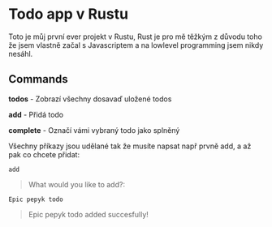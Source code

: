 # Todo app v Rustu
Toto je můj první ever projekt v Rustu, Rust je pro mě těžkým z důvodu toho že jsem vlastně začal s Javascriptem a na lowlevel programming jsem nikdy nesáhl.
## Commands
**todos** - Zobrazí všechny dosavaď uložené todos

**add** - Přidá todo

**complete** - Označí vámi vybraný todo jako splněný

Všechny příkazy jsou udělané tak že musíte napsat např prvně add, a až pak co chcete přidat:

``add``

> What would you like to add?: 

``Epic pepyk todo``

> Epic pepyk todo added succesfully!